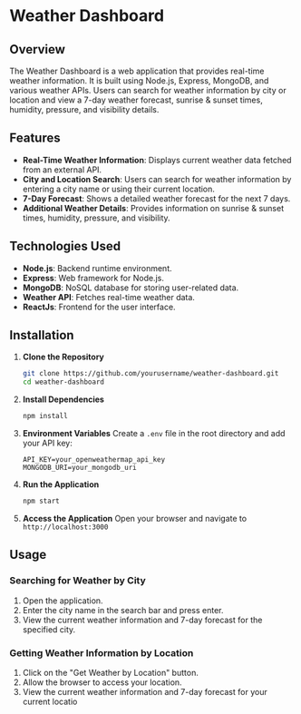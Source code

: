 
# Weather Dashboard

## Overview
The Weather Dashboard is a web application that provides real-time weather information. It is built using Node.js, Express, MongoDB, and various weather APIs. Users can search for weather information by city or location and view a 7-day weather forecast, sunrise & sunset times, humidity, pressure, and visibility details.

## Features
- **Real-Time Weather Information**: Displays current weather data fetched from an external API.
- **City and Location Search**: Users can search for weather information by entering a city name or using their current location.
- **7-Day Forecast**: Shows a detailed weather forecast for the next 7 days.
- **Additional Weather Details**: Provides information on sunrise & sunset times, humidity, pressure, and visibility.

## Technologies Used
- **Node.js**: Backend runtime environment.
- **Express**: Web framework for Node.js.
- **MongoDB**: NoSQL database for storing user-related data.
- **Weather API**: Fetches real-time weather data.
- **ReactJs**: Frontend for the user interface.

## Installation

1. **Clone the Repository**
    ```bash
    git clone https://github.com/yourusername/weather-dashboard.git
    cd weather-dashboard
    ```

2. **Install Dependencies**
    ```bash
    npm install
    ```

3. **Environment Variables**
   Create a `.env` file in the root directory and add your API key:
    ```plaintext
    API_KEY=your_openweathermap_api_key
    MONGODB_URI=your_mongodb_uri
    ```

4. **Run the Application**
    ```bash
    npm start
    ```

5. **Access the Application**
    Open your browser and navigate to `http://localhost:3000`

## Usage

### Searching for Weather by City
1. Open the application.
2. Enter the city name in the search bar and press enter.
3. View the current weather information and 7-day forecast for the specified city.

### Getting Weather Information by Location
1. Click on the "Get Weather by Location" button.
2. Allow the browser to access your location.
3. View the current weather information and 7-day forecast for your current locatio
